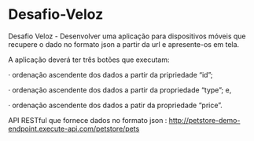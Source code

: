 # Desafio-Veloz
 Desafio Veloz - Desenvolver uma aplicação para dispositivos móveis que recupere o dado no formato json a partir da url e apresente-os em tela.
  
A aplicação deverá ter três botões que executam:
  
·         ordenação ascendente dos dados a partir da pripriedade “id”;
  
·         ordenação ascendente dos dados a partir da propriedade “type”; e,
  
·        ordenação ascendente dos dados a patir da propriedade “price”.

 API RESTful que fornece dados no formato json : http://petstore-demo-endpoint.execute-api.com/petstore/pets


